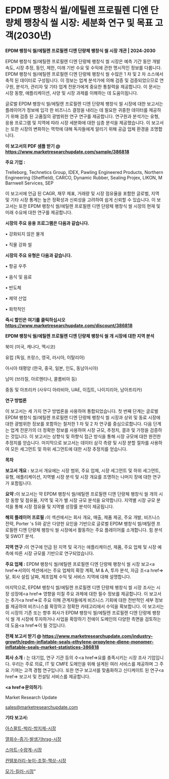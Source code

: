 # EPDM 팽창식 씰/에틸렌 프로필렌 디엔 단량체 팽창식 씰 시장: 세분화 연구 및 목표 고객(2030년)

<strong>EPDM 팽창식 씰/에틸렌 프로필렌 디엔 단량체 팽창식 씰 시장 개관 | 2024-2030</strong>

EPDM 팽창식 씰/에틸렌 프로필렌 디엔 단량체 팽창식 씰 시장은 예측 기간 동안 개발 속도, 시장 추정, 동인, 제한, 미래 기반 수요 및 수익에 관한 명시적인 정보를 다룹니다.  EPDM 팽창식 씰/에틸렌 프로필렌 디엔 단량체 팽창식 씰  수많은 1 차 및 2 차 소스에서 축적 된 데이터로 구성됩니다. 이 정보는 업계 분석가에 의해 검증 및 검증되었으므로 연구원, 분석가, 관리자 및 기타 업계 전문가에게 중요한 통찰력을 제공합니다. 이 문서는 시장 동향, 애플리케이션, 사양 및 시장 과제를 이해하는 데 도움이됩니다.

글로벌 EPDM 팽창식 씰/에틸렌 프로필렌 디엔 단량체 팽창식 씰 시장에 대한 보고서는 플레이어가 정보에 입각 한 비즈니스 결정을 내리는 데 필요한 귀중한 데이터를 제공하기 위해 검증 된 고품질의 광범위한 연구 연구를 제공합니다. 연구원과 분석가는 유형, 응용 프로그램 및 지역에 따라 시장 세분화에 대한 심층 분석을 제공했습니다. 이 보고서는 또한 시장의 변화하는 역학에 대해 독자들에게 알리기 위해 공급 업체 환경을 조명합니다.



<strong>이 보고서의 PDF 샘플 받기 @ <a href=https://www.marketresearchupdate.com/sample/386818>https://www.marketresearchupdate.com/sample/386818</a></strong>



<strong>주요 기업 :</strong>

Trelleborg, Technetics Group, IDEX, Pawling Engineered Products, Northern Engineering (Sheffield), CARCO, Dynamic Rubber, Sealing Projex, LIKON, M Barnwell Services, SEP

이 보고서에 언급 된 CAGR, 재무 제표, 거래량 및 시장 점유율을 포함한 글로벌, 지역 및 기타 시장 통계는 높은 정확성과 신뢰성을 고려하여 쉽게 신뢰할 수 있습니다. 이 보고서는 또한 EPDM 팽창식 씰/에틸렌 프로필렌 디엔 단량체 팽창식 씰 시장의 현재 및 미래 수요에 대한 연구를 제공합니다.



<strong>시장의 주요 응용 프로그램은 다음과 같습니다.</strong>

• 강화되지 않은 물개

• 직물 강화 씰



<strong>시장의 주요 유형은 다음과 같습니다.</strong>

• 항공 우주

• 음식 및 음료

• 반도체

• 제약 산업

• 화학적인



<strong>즉시 할인은 여기를 클릭하십시오 <a href=https://www.marketresearchupdate.com/discount/386818>https://www.marketresearchupdate.com/discount/386818</a></strong>



<strong>EPDM 팽창식 씰/에틸렌 프로필렌 디엔 단량체 팽창식 씰 개 시장에 대한 지역 분석</strong>

북미 (미국, 캐나다, 멕시코)

유럽 (독일, 프랑스, 영국, 러시아, 이탈리아)

아시아 태평양 (한국, 중국, 일본, 인도, 동남아시아)

남미 (브라질, 아르헨티나, 콜롬비아 등)

중동 및 아프리카 (사우디 아라비아, UAE, 이집트, 나이지리아, 남아프리카)



<strong>연구 방법론</strong>

이 보고서는 세 가지 연구 방법론을 사용하여 통합되었습니다. 첫 번째 단계는 글로벌 EPDM 팽창식 씰/에틸렌 프로필렌 디엔 단량체 팽창식 씰 시장과 상위 및 동료 시장에 대한 광범위한 정보를 포함하는 철저한 1 차 및 2 차 연구를 중심으로합니다. 다음 단계는 업계 전문가의 더 정확한 정보를 사용하여 시장 규모, 추정치, 결과 및 가정을 검증하는 것입니다. 이 보고서는 상향식 및 하향식 접근 방식을 통해 시장 규모에 대한 완전한 추정치를 얻습니다. 마지막으로 보고서는 데이터 삼각 측량 및 시장 분할 절차를 사용하여 모든 세그먼트 및 하위 세그먼트에 대한 시장 추정치를 얻습니다.



<strong>목차</strong>



<strong>보고서 개요 :</strong> 보고서 개요에는 시장 범위, 주요 업체, 시장 세그먼트 및 하위 세그먼트, 유형, 애플리케이션, 지역별 시장 분석 및 시장 개요를 조명하는 나머지 장에 대한 연구가 포함됩니다.



<strong>요약 :</strong>이 보고서는 약 EPDM 팽창식 씰/에틸렌 프로필렌 디엔 단량체 팽창식 씰 개의 시장 동향 및 점유율, 지역 및 국가 별 시장 규모 분석을 요약합니다. 지역별 시장 규모 분석을 통해 시장 점유율 및 지역별 성장률 분석이 제공됩니다.



<strong>해외 플레이어 프로필 :</strong>이 섹션에서는 회사 개요, 매출, 제품 제공, 주요 개발, 비즈니스 전략, Porter 's 5와 같은 다양한 요인을 기반으로 글로벌 EPDM 팽창식 씰/에틸렌 프로필렌 디엔 단량체 팽창식 씰 시장에서 활동하는 주요 플레이어를 소개합니다. 힘 분석 및 SWOT 분석.



<strong>지역 연구 :</strong>이 연구에 언급 된 지역 및 국가는 애플리케이션, 제품, 주요 업체 및 시장 예측에 따른 시장 규모를 기반으로 연구되었습니다.



<strong>주요 업체 :</strong> EPDM 팽창식 씰/에틸렌 프로필렌 디엔 단량체 팽창식 씰 시장 보고<a href=>서의이 </a>섹션에서는 주요 업체의 확장 계획, M &amp; A, 투자 분석, 자금 조<a href=>달, 회</a>사 설립 날짜, 제조업체 수익 및 서비스 지역에 대해 설명합니다.


마지막으로, EPDM 팽창식 씰/에틸렌 프로필렌 디엔 단량체 팽창식 씰 시장 조사는 시장 성장에<a href=> 영향을 미칠 </a>주요 과제에 대한 필수 정보를 제공합니다. 이 보고서는 추가<a href=>로 주</a>요 이해 관계자들에게 비즈니스 기회에 대한 전반적인 세부 정보를 제공하여 비즈니스를 확장하고 정확한 카테고리에서 수익을 확보합니다. 이 보고서는이 시장의 기존 또는 향후 회사가 EPDM 팽창식 씰/에틸렌 프로필렌 디엔 단량체 팽창식 씰 개 시장에 투자하거나 사업을 확장하기 전에이 도메인의 다양한 측면을 검토하는 데 도움<a href=>이 될 </a>것입니다.



<strong>전체 보고서 받기 @ <a href=https://www.marketresearchupdate.com/industry-growth/epdm-inflatable-seals-ethylene-propylene-diene-monomer-inflatable-seals-market-statistices-386818>https://www.marketresearchupdate.com/industry-growth/epdm-inflatable-seals-ethylene-propylene-diene-monomer-inflatable-seals-market-statistices-386818</a></strong>



<strong>회사 소개 :</strong>
는 대기업, 연구 기관 등의 수<a href=>요를</a> 충족시키는 시장 조사 기업입니다. 우리는 주로 의료, IT 및 CMFE 도메인을 위해 설계된 여러 서비스를 제공하며 그 주요 기여는 고객 경험 연구입니다. 또한 연구 보고서를 맞춤화하고 신디케이트 된 연구<a href=> 보고서</a> 및 컨설팅 서비스를 제공합니다.



<strong><a href=>문의하기:</a></strong>

Market Research Update

sales@marketresearchupdate.com



<strong>기타 보고서:</strong>

<a href=https://www.linkedin.com/pulse/아스팔트-박리-방지제-시장-경쟁-분석-및-성장-잠재력-2029-trend-tracking-tips-360-analysis/>아스팔트-박리-방지제-시장</a>

<a href=https://www.linkedin.com/pulse/열회수-증기-발생기hrsg-시장-경쟁-분석-및-성장-잠재력-2029-data-dive-diaries-24-analysis-urrtf/>열회수-증기-발생기hrsg-시장</a>

<a href=https://www.linkedin.com/pulse/스마트-수량계-시장-세분화-연구-및-목표-고객2029년-market-matrix-musings-analysis-7dcxf/>스마트-수량계-시장</a>

<a href=https://www.linkedin.com/pulse/컨템포러리-높이-조절-책상-시장-현재-및-미래-성장-2030-market-matrix-musings-analysis-ffi4f/>컨템포러리-높이-조절-책상-시장</a>

<a href=https://www.linkedin.com/pulse/모기-킬러-시장-경쟁-분석-및-성장-잠재력-2029-survey-spotlight-pro-24-analysis-xoglf/>모기-킬러-시장</a>"
